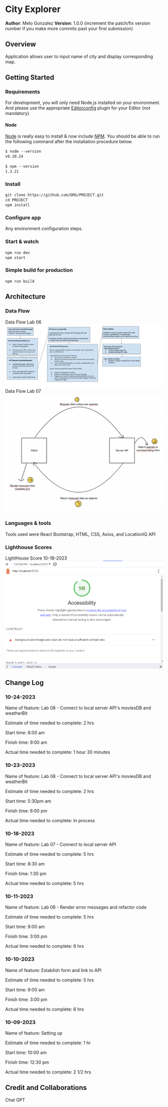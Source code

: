 # City Explorer

**Author**: Melo Gonzalez
**Version**: 1.0.0 (increment the patch/fix version number if you make more commits past your first submission)

## Overview

Application allows user to input name of city and display corresponding map.

## Getting Started

### Requirements

For development, you will only need Node.js installed on your environment.
And please use the appropriate [Editorconfig](http://editorconfig.org/) plugin for your Editor (not mandatory).

#### Node

[Node](http://nodejs.org/) is really easy to install & now include [NPM](https://npmjs.org/).
You should be able to run the following command after the installation procedure
below.

    $ node --version
    v0.10.24

    $ npm --version
    1.3.21

### Install

    git clone https://github.com/ORG/PROJECT.git
    cd PROJECT
    npm install

### Configure app

Any environment configuration steps.

### Start & watch

    npm run dev
    npm start

### Simple build for production

    npm run build

## Architecture

### Data Flow

Data Flow Lab 06  ![DataFlow](src/images/data-flow-image.jpg)
Data Flow Lab 07   ![DataFlow](src/images/dataflow10182023.jpg)

### Languages & tools

Tools used were React Bootstrap, HTML, CSS, Axios, and LocationIQ API

### Lighthouse Scores

LightHouse Score 10-18-2023 ![DataFlow](src/images/Lighthouse10-18-2023.png)

## Change Log

### 10-24-2023

Name of feature: Lab 08 - Connect to local server API's moviesDB and weatherBit

Estimate of time needed to complete: 2 hrs

Start time: 8:00 am

Finish time: 9:00 am

Actual time needed to complete: 1 hour 30 minutes

### 10-23-2023

Name of feature: Lab 08 - Connect to local server API's moviesDB and weatherBit

Estimate of time needed to complete: 2 hrs

Start time: 5:30pm am

Finish time: 6:00 pm

Actual time needed to complete: In process

### 10-18-2023

Name of feature: Lab 07 - Connect to local server API

Estimate of time needed to complete: 5 hrs

Start time: 8:30 am

Finish time: 1:30 pm

Actual time needed to complete: 5 hrs

### 10-11-2023

Name of feature: Lab 06 - Render error messages and refactor code

Estimate of time needed to complete: 5 hrs

Start time: 9:00 am

Finish time: 3:00 pm

Actual time needed to complete: 6 hrs

### 10-10-2023

Name of feature: Establish form and link to API

Estimate of time needed to complete: 5 hrs

Start time: 9:00 am

Finish time: 3:00 pm

Actual time needed to complete: 6 hrs

### 10-09-2023

Name of feature: Setting up

Estimate of time needed to complete: 1 hr

Start time: 10:00 am

Finish time: 12:30 pm

Actual time needed to complete: 2 1/2 hrs

## Credit and Collaborations

Chat GPT  

